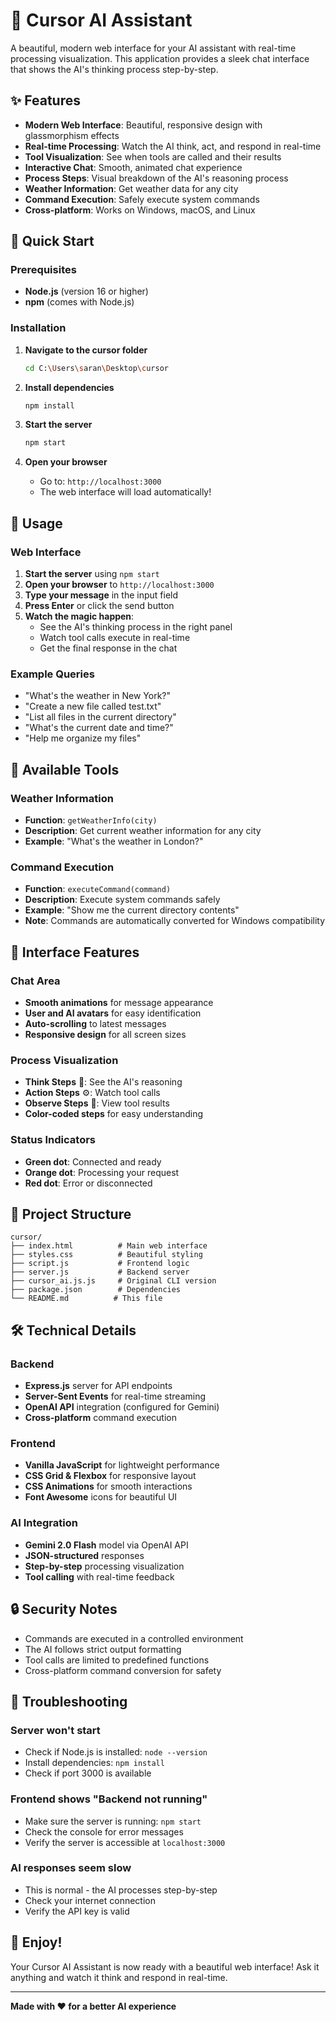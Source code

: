 # 🤖 Cursor AI Assistant

A beautiful, modern web interface for your AI assistant with real-time processing visualization. This application provides a sleek chat interface that shows the AI's thinking process step-by-step.

## ✨ Features

- **Modern Web Interface**: Beautiful, responsive design with glassmorphism effects
- **Real-time Processing**: Watch the AI think, act, and respond in real-time
- **Tool Visualization**: See when tools are called and their results
- **Interactive Chat**: Smooth, animated chat experience
- **Process Steps**: Visual breakdown of the AI's reasoning process
- **Weather Information**: Get weather data for any city
- **Command Execution**: Safely execute system commands
- **Cross-platform**: Works on Windows, macOS, and Linux

## 🚀 Quick Start

### Prerequisites

- **Node.js** (version 16 or higher)
- **npm** (comes with Node.js)

### Installation

1. **Navigate to the cursor folder**
   ```bash
   cd C:\Users\saran\Desktop\cursor
   ```

2. **Install dependencies**
   ```bash
   npm install
   ```

3. **Start the server**
   ```bash
   npm start
   ```

4. **Open your browser**
   - Go to: `http://localhost:3000`
   - The web interface will load automatically!

## 🎯 Usage

### Web Interface

1. **Start the server** using `npm start`
2. **Open your browser** to `http://localhost:3000`
3. **Type your message** in the input field
4. **Press Enter** or click the send button
5. **Watch the magic happen**:
   - See the AI's thinking process in the right panel
   - Watch tool calls execute in real-time
   - Get the final response in the chat

### Example Queries

- "What's the weather in New York?"
- "Create a new file called test.txt"
- "List all files in the current directory"
- "What's the current date and time?"
- "Help me organize my files"

## 🔧 Available Tools

### Weather Information
- **Function**: `getWeatherInfo(city)`
- **Description**: Get current weather information for any city
- **Example**: "What's the weather in London?"

### Command Execution
- **Function**: `executeCommand(command)`
- **Description**: Execute system commands safely
- **Example**: "Show me the current directory contents"
- **Note**: Commands are automatically converted for Windows compatibility

## 🎨 Interface Features

### Chat Area
- **Smooth animations** for message appearance
- **User and AI avatars** for easy identification
- **Auto-scrolling** to latest messages
- **Responsive design** for all screen sizes

### Process Visualization
- **Think Steps** 🧠: See the AI's reasoning
- **Action Steps** ⚙️: Watch tool calls
- **Observe Steps** 👀: View tool results
- **Color-coded steps** for easy understanding

### Status Indicators
- **Green dot**: Connected and ready
- **Orange dot**: Processing your request
- **Red dot**: Error or disconnected

## 📁 Project Structure

```
cursor/
├── index.html          # Main web interface
├── styles.css          # Beautiful styling
├── script.js           # Frontend logic
├── server.js           # Backend server
├── cursor_ai.js.js     # Original CLI version
├── package.json        # Dependencies
└── README.md          # This file
```

## 🛠️ Technical Details

### Backend
- **Express.js** server for API endpoints
- **Server-Sent Events** for real-time streaming
- **OpenAI API** integration (configured for Gemini)
- **Cross-platform** command execution

### Frontend
- **Vanilla JavaScript** for lightweight performance
- **CSS Grid & Flexbox** for responsive layout
- **CSS Animations** for smooth interactions
- **Font Awesome** icons for beautiful UI

### AI Integration
- **Gemini 2.0 Flash** model via OpenAI API
- **JSON-structured** responses
- **Step-by-step** processing visualization
- **Tool calling** with real-time feedback

## 🔒 Security Notes

- Commands are executed in a controlled environment
- The AI follows strict output formatting
- Tool calls are limited to predefined functions
- Cross-platform command conversion for safety

## 🚨 Troubleshooting

### Server won't start
- Check if Node.js is installed: `node --version`
- Install dependencies: `npm install`
- Check if port 3000 is available

### Frontend shows "Backend not running"
- Make sure the server is running: `npm start`
- Check the console for error messages
- Verify the server is accessible at `localhost:3000`

### AI responses seem slow
- This is normal - the AI processes step-by-step
- Check your internet connection
- Verify the API key is valid

## 🎉 Enjoy!

Your Cursor AI Assistant is now ready with a beautiful web interface! Ask it anything and watch it think and respond in real-time.

---

**Made with ❤️ for a better AI experience**

